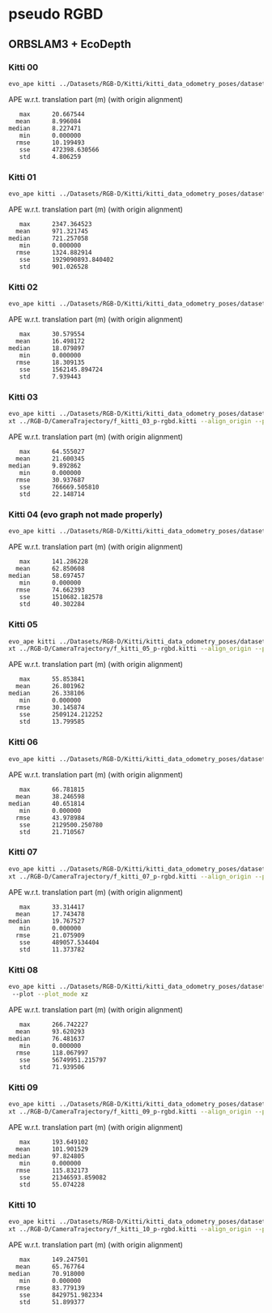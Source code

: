 # pseudo RGBD
## ORBSLAM3 + EcoDepth

### Kitti 00
```bash
evo_ape kitti ../Datasets/RGB-D/Kitti/kitti_data_odometry_poses/dataset/poses/00.txt ../RGB-D/CameraTrajectory/f_kitti_00_p-rgbd.kitti --align_origin --plot --plot_mode xz
```
APE w.r.t. translation part (m)
(with origin alignment)

       max      20.667544
      mean      8.996084
    median      8.227471
       min      0.000000
      rmse      10.199493
       sse      472398.630566
       std      4.806259

### Kitti 01
```bash
evo_ape kitti ../Datasets/RGB-D/Kitti/kitti_data_odometry_poses/dataset/poses/01.txt ../RGB-D/CameraTrajectory/f_kitti_01_p-rgbd.kitti --align_origin --plot --plot_mode xz
```
APE w.r.t. translation part (m)
(with origin alignment)

       max      2347.364523
      mean      971.321745
    median      721.257058
       min      0.000000
      rmse      1324.882914
       sse      1929090893.840402
       std      901.026528

### Kitti 02
```bash
evo_ape kitti ../Datasets/RGB-D/Kitti/kitti_data_odometry_poses/dataset/poses/02.txt ../RGB-D/CameraTrajectory/f_kitti_02_p-rgbd.kitti --align_origin --plot --plot_mode xz
```
APE w.r.t. translation part (m)
(with origin alignment)

       max      30.579554
      mean      16.498172
    median      18.079897
       min      0.000000
      rmse      18.309135
       sse      1562145.894724
       std      7.939443

### Kitti 03
```bash
evo_ape kitti ../Datasets/RGB-D/Kitti/kitti_data_odometry_poses/dataset/poses/03.t
xt ../RGB-D/CameraTrajectory/f_kitti_03_p-rgbd.kitti --align_origin --plot --plot_mode xz
```
APE w.r.t. translation part (m)
(with origin alignment)

       max      64.555027
      mean      21.600345
    median      9.892862
       min      0.000000
      rmse      30.937687
       sse      766669.505810
       std      22.148714

### Kitti 04 (evo graph not made properly)
```bash
evo_ape kitti ../Datasets/RGB-D/Kitti/kitti_data_odometry_poses/dataset/poses/04.txt ../RGB-D/CameraTrajectory/f_kitti_04_p-rgbd.kitti --align_origin --plot --plot_mode xz 
```
APE w.r.t. translation part (m)
(with origin alignment)

       max      141.286228
      mean      62.850608
    median      58.697457
       min      0.000000
      rmse      74.662393
       sse      1510682.182578
       std      40.302284

### Kitti 05
```bash
evo_ape kitti ../Datasets/RGB-D/Kitti/kitti_data_odometry_poses/dataset/poses/05.t
xt ../RGB-D/CameraTrajectory/f_kitti_05_p-rgbd.kitti --align_origin --plot --plot_mode xz
``` 
APE w.r.t. translation part (m)
(with origin alignment)

       max      55.853841
      mean      26.801962
    median      26.338106
       min      0.000000
      rmse      30.145874
       sse      2509124.212252
       std      13.799585

### Kitti 06
```bash
evo_ape kitti ../Datasets/RGB-D/Kitti/kitti_data_odometry_poses/dataset/poses/06.txt ../RGB-D/CameraTrajectory/f_kitti_06_p-rgbd.kitti --align_origin --plot --plot_mode xz
``` 
APE w.r.t. translation part (m)
(with origin alignment)

       max      66.781815
      mean      38.246598
    median      40.651814
       min      0.000000
      rmse      43.978984
       sse      2129500.250780
       std      21.710567

### Kitti 07
```bash
evo_ape kitti ../Datasets/RGB-D/Kitti/kitti_data_odometry_poses/dataset/poses/07.t
xt ../RGB-D/CameraTrajectory/f_kitti_07_p-rgbd.kitti --align_origin --plot --plot_mode xz
``` 
APE w.r.t. translation part (m)
(with origin alignment)

       max      33.314417
      mean      17.743478
    median      19.767527
       min      0.000000
      rmse      21.075909
       sse      489057.534404
       std      11.373782

### Kitti 08
```bash
evo_ape kitti ../Datasets/RGB-D/Kitti/kitti_data_odometry_poses/dataset/poses/08.txt ../RGB-D/CameraTrajectory/f_kitti_08_p-rgbd.kitti --align_origin
 --plot --plot_mode xz
``` 
APE w.r.t. translation part (m)
(with origin alignment)

       max      266.742227
      mean      93.620293
    median      76.481637
       min      0.000000
      rmse      118.067997
       sse      56749951.215797
       std      71.939506

### Kitti 09
```bash
evo_ape kitti ../Datasets/RGB-D/Kitti/kitti_data_odometry_poses/dataset/poses/09.t
xt ../RGB-D/CameraTrajectory/f_kitti_09_p-rgbd.kitti --align_origin --plot --plot_mode xz
``` 
APE w.r.t. translation part (m)
(with origin alignment)

       max      193.649102
      mean      101.901529
    median      97.824805
       min      0.000000
      rmse      115.832173
       sse      21346593.859082
       std      55.074228

### Kitti 10
```bash
evo_ape kitti ../Datasets/RGB-D/Kitti/kitti_data_odometry_poses/dataset/poses/10.t
xt ../RGB-D/CameraTrajectory/f_kitti_10_p-rgbd.kitti --align_origin --plot --plot_mode xz
``` 
APE w.r.t. translation part (m)
(with origin alignment)

       max      149.247501
      mean      65.767764
    median      70.918000
       min      0.000000
      rmse      83.779139
       sse      8429751.982334
       std      51.899377
